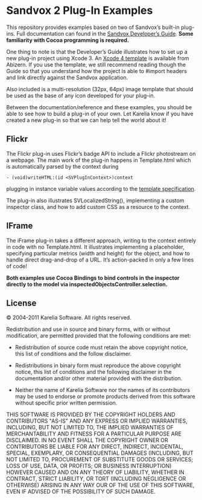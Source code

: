 # Sandvox 2 Plug-In Examples

This repository provides examples based on two of Sandvox’s built-in plug-ins. Full documentation can found in the  [Sandvox Developer’s Guide](http://www.karelia.com/sandvox/help/z/Sandvox_Developers_Guide.html). **Some familiarity with Cocoa programming is required.**

One thing to note is that the Developer’s Guide illustrates how to set up a new plug-in project using Xcode 3. An [Xcode 4 template](https://github.com/Abizern/Sandvox-2-PlugIn) is available from Abizern. If you use the template, we still recommend reading though the Guide so that you understand how the project is able to #import headers and link directly against the Sandvox application.

Also included is a multi-resolution (32px, 64px) image template that should be used as the base of any icon developed for your plug-in.

Between the documentation/reference and these examples, you should be able to see how to build a plug-in of your own. Let Karelia know if you have created a new plug-in so that we can help tell the world about it!

## Flickr

The Flickr plug-in uses Flickr’s badge API to include a Flickr photostream on a webpage. The main work of the plug-in happens in Template.html which is automatically parsed by the context during 

	- (void)writeHTML:(id <SVPlugInContext>)context

plugging in instance variable values according to the [template specification](http://www.karelia.com/sandvox/help/z/HTML_Template.html). 

The plug-in also illustrates SVLocalizedString(), implementing a custom inspector class, and how to add custom CSS as a resource to the context.

## IFrame

The iFrame plug-in takes a different approach, writing to the context entirely in code with no Template.html. It illustrates implementing a placeholder, specifying particular metrics (width and height) for the object, and how to handle direct drag-and-drop of a URL. It’s action-packed in only a few lines of code!
  
  
**Both examples use Cocoa Bindings to bind controls in the inspector directly to the model via inspectedObjectsController.selection.**

## License

© 2004-2011 Karelia Software. All rights reserved.

Redistribution and use in source and binary forms, with or without
modification, are permitted provided that the following conditions are met:

* Redistribution of source code must retain the above copyright notice, this list of conditions and the follow disclaimer.

* Redistributions in binary form must reproduce the above copyright notice, this list of conditions and the following disclaimer in the documentation and/or other material provided with the distribution.

*  Neither the name of Karelia Software nor the names of its contributors may be used to endorse or promote products derived from this software without specific prior written permission.

THIS SOFTWARE IS PROVIDED BY THE COPYRIGHT HOLDERS AND CONTRIBUTORS "AS-IS" AND ANY EXPRESS OR IMPLIED WARRANTIES, INCLUDING, BUT NOT LIMITED TO, THE IMPLIED WARRANTIES OF MERCHANTABILITY AND FITNESS FOR A PARTICULAR PURPOSE ARE DISCLAIMED. IN NO EVENT SHALL THE COPYRIGHT OWNER OR CONTRIBUTORS BE LIABLE FOR ANY DIRECT, INDIRECT, INCIDENTAL, SPECIAL, EXEMPLARY, OR  CONSEQUENTIAL DAMAGES (INCLUDING, BUT NOT LIMITED TO, PROCUREMENT OF SUBSTITUTE GOODS OR SERVICES; LOSS OF USE, DATA, OR PROFITS; OR BUSINESS INTERRUPTION) HOWEVER CAUSED AND ON ANY THEORY OF LIABILITY, WHETHER IN CONTRACT, STRICT LIABILITY, OR TORT (INCLUDING NEGLIGENCE OR OTHERWISE) ARISING IN ANY WAY OUR OF THE USE OF THIS SOFTWARE, EVEN IF ADVISED OF THE POSSIBILITY OF SUCH DAMAGE.
